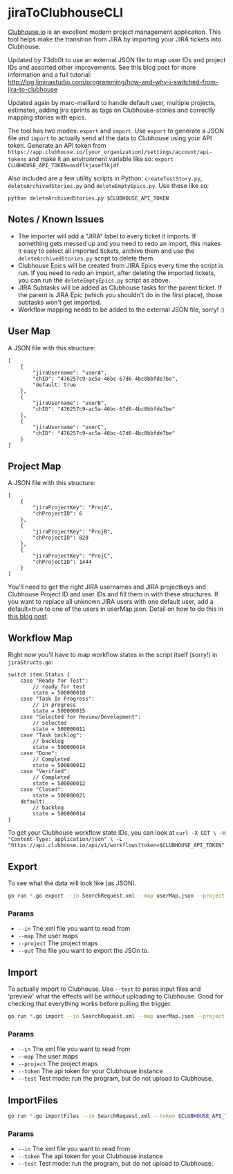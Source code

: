 # jiraToClubhouseCLI

[Clubhouse.io](http://clubhouse.io) is an excellent modern project management application. This tool helps make the transition from JIRA by importing your JIRA tickets into Clubhouse.

Updated by T3db0t to use an external JSON file to map user IDs and project IDs and assorted other improvements.  See this blog post for more information and a full tutorial: http://log.liminastudio.com/programming/how-and-why-i-switched-from-jira-to-clubhouse

Updated again by marc-maillard to handle default user, multiple projects, estimates, adding jira sprints as tags on Clubhouse-stories and correctly mapping stories with epics.

The tool has two modes: `export` and `import`.  Use `export` to generate a JSON file and `import` to actually send all the data to Clubhouse using your API token.  Generate an API token from `https://app.clubhouse.io/[your_organization]/settings/account/api-tokens` and make it an environment variable like so: `export CLUBHOUSE_API_TOKEN=asdflkjaseflkjdf`

Also included are a few utility scripts in Python: `createTestStory.py`, `deleteArchivedStories.py` and `deleteEmptyEpics.py`.  Use these like so:

`python deleteArchivedStories.py $CLUBHOUSE_API_TOKEN`

## Notes / Known Issues

- The importer will add a "JIRA" label to every ticket it imports.  If something gets messed up and you need to redo an import, this makes it easy to select all imported tickets, archive them and use the `deleteArchivedStories.py` script to delete them.
- Clubhouse Epics will be created from JIRA Epics every time the script is run. If you need to redo an import, after deleting the imported tickets, you can run the `deleteEmptyEpics.py` script as above.
- JIRA Subtasks will be added as Clubhouse tasks for the parent ticket. If the parent is JIRA Epic (which you shouldn't do in the first place), those subtasks won't get imported.
- Workflow mapping needs to be added to the external JSON file, sorry! :)

## User Map

A JSON file with this structure:

```
[
	{
		"jiraUsername": "userA",
		"chID": "476257c9-ac5a-46bc-67d6-4bc8bbfde7be",
		"default: true
	},
	{
		"jiraUsername": "userB",
		"chID": "476257c9-ac5a-46bc-67d6-4bc8bbfde7be"
	},
	{
		"jiraUsername": "userC",
		"chID": "476257c9-ac5a-46bc-67d6-4bc8bbfde7be"
	}
]
```

## Project Map

A JSON file with this structure:

```
[
	{
		"jiraProjectKey": "ProjA",
		"chProjectID": 6
	},
	{
		"jiraProjectKey": "ProjB",
		"chProjectID": 820
	},
	{
		"jiraProjectKey": "ProjC",
		"chProjectID": 1444
	}
]
```		

You'll need to get the right JIRA usernames and JIRA projectkeys and Clubhouse Project ID and user IDs and fill them in with these structures. If you want to replace all unknown JIRA users with one default user, add a default=true to one of the users in userMap.json. Detail on how to do this in [this blog post](http://log.liminastudio.com/programming/how-and-why-i-switched-from-jira-to-clubhouse).

## Workflow Map

Right now you'll have to map workflow states in the script itself (sorry!) in `jiraStructs.go`:

```
switch item.Status {
    case "Ready for Test":
        // ready for test
        state = 500000010
    case "Task In Progress":
        // in progress
        state = 500000015
    case "Selected for Review/Development":
    	// selected
    	state = 500000011
    case "Task backlog":
    	// backlog
        state = 500000014
    case "Done":
    	// Completed
    	state = 500000012
    case "Verified":
    	// Completed
    	state = 500000012
    case "Closed":
    	state = 500000021
    default:
    	// backlog
        state = 500000014
}
```

To get your Clubhouse workflow state IDs, you can look at `curl -X GET \
  -H "Content-Type: application/json" \
  -L "https://api.clubhouse.io/api/v1/workflows?token=$CLUBHOUSE_API_TOKEN"`

## Export
To see what the data will look like (as JSON).

```bash
go run *.go export --in SearchRequest.xml --map userMap.json --project projectMap.json --out file.json
```


### Params
 * `--in` The xml file you want to read from
 * `--map` The user maps
 * `--project` The project maps
 * `--out` The file you want to export the JSOn to.

## Import

To actually import to Clubhouse. Use `--test` to parse input files and 'preview' what the effects will be without uploading to Clubhouse.  Good for checking that everything works before pulling the trigger.

```bash
go run *.go import --in SearchRequest.xml --map userMap.json --project projectMap.json --token $CLUBHOUSE_API_TOKEN
```

### Params
 * `--in` The xml file you want to read from
 * `--map` The user maps
 * `--project` The project maps
 * `--token` The api token for your Clubhouse instance
 * `--test` Test mode: run the program, but do not upload to Clubhouse.

 ## ImportFiles

 ```bash
 go run *.go importFiles --in SearchRequest.xml --token $CLUBHOUSE_API_TOKEN
```

### Params
 * `--in` The xml file you want to read from
 * `--token` The api token for your Clubhouse instance
 * `--test` Test mode: run the program, but do not upload to Clubhouse.